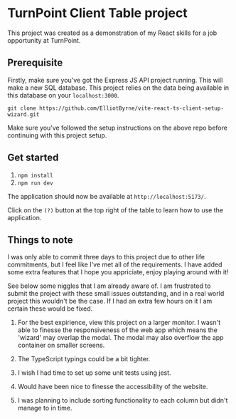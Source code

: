 # TurnPoint Client Table project

This project was created as a demonstration of my React skills for a job opportunity at TurnPoint.

## Prerequisite

Firstly, make sure you've got the Express JS API project running. This will make a new SQL database. This project relies on the data being available in this database on your `localhost:3000`.

`git clone https://github.com/ElliotByrne/vite-react-ts-client-setup-wizard.git`

Make sure you've followed the setup instructions on the above repo before continuing with this project setup.

## Get started

1. `npm install`
2. `npm run dev`

The application should now be available at `http://localhost:5173/`.

Click on the `(?)` button at the top right of the table to learn how to use the application.

## Things to note

I was only able to commit three days to this project due to other life commitments, but I feel like I've met all of the requirements. I have added some extra features that I hope you appriciate, enjoy playing around with it!

See below some niggles that I am already aware of. I am frustrated to submit the project with these small issues outstanding, and in a real world project this wouldn't be the case. If I had an extra few hours on it I am certain these would be fixed.

1. For the best expirience, view this project on a larger monitor. I wasn't able to finesse the responsiveness of the web app which means the 'wizard' may overlap the modal. The modal may also overflow the app container on smaller screens.

2. The TypeScript typings could be a bit tighter.

3. I wish I had time to set up some unit tests using jest.

4. Would have been nice to finesse the accessibility of the website.

5. I was planning to include sorting functionality to each column but didn't manage to in time.
